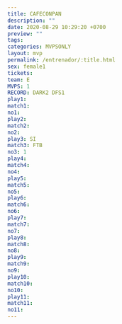 ```yaml
---
title: CAFECONPAN
description: ""
date: 2020-08-29 10:29:20 +0700
preview: ""
tags: 
categories: MVPSONLY
layout: mvp
permalink: /entrenador/:title.html
sex: female1
tickets: 
team: E
MVPS: 1
RECORD: DARK2 DFS1
play1: 
match1: 
no1: 
play2: 
match2: 
no2: 
play3: SI
match3: FTB
no3: 1
play4: 
match4: 
no4: 
play5: 
match5: 
no5: 
play6: 
match6: 
no6: 
play7: 
match7: 
no7: 
play8: 
match8: 
no8: 
play9: 
match9: 
no9: 
play10: 
match10: 
no10: 
play11: 
match11: 
no11:
---
```


